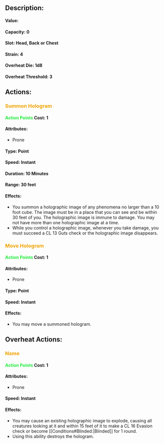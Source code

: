 ## Description:
#### Value:
#### Capacity: 0
#### Slot: Head, Back or Chest
#### Strain: 4
#### Overheat Die: 1d8
#### Overheat Threshold: 3
## Actions:
### <span style="font-weight:bold;color:rgb(240, 164, 0)">Summon Hologram</span>

#### <span style="font-weight:bold;color:rgb(33, 235, 60)">Action Points</span> Cost: 1
#### Attributes:
- Prone
#### Type: Point
#### Speed: Instant
#### Duration: 10 Minutes
#### Range: 30 feet
#### Effects:
- You summon a holographic image of any phenomena no larger than a 10 foot cube. The image must be in a place that you can see and be within 30 feet of you. The holographic image is immune to damage. You may not have more than one holographic image at a time.
- While you control a holographic image, whenever you take damage, you must succeed a CL 13 Guts check or the holographic image disappears. 
### <span style="font-weight:bold;color:rgb(240, 164, 0)">Move Hologram</span>

#### <span style="font-weight:bold;color:rgb(33, 235, 60)">Action Points</span> Cost: 1
#### Attributes:
- Prone
#### Type: Point
#### Speed: Instant
#### Effects:
- You may move a summoned hologram.
## Overheat Actions:
### <span style="font-weight:bold;color:rgb(240, 164, 0)">Name</span>

#### <span style="font-weight:bold;color:rgb(33, 235, 60)">Action Points</span> Cost: 1
#### Attributes: 
- Prone
#### Speed: Instant
#### Effects:
- You may cause an existing holographic image to explode, causing all creatures looking at it and within 15 feet of it to make a CL 16 Evasion check or become [[Conditions#Blinded:|Blinded]] for 1 round. 
- Using this ability destroys the hologram. 